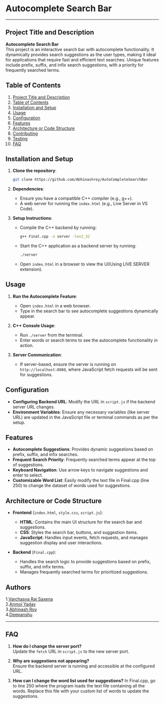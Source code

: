# Autocomplete Search Bar
---
## Project Title and Description
**Autocomplete Search Bar**  
This project is an interactive search bar with autocomplete functionality. It dynamically provides search suggestions as the user types, making it ideal for applications that require fast and efficient text searches. Unique features include prefix, suffix, and infix search suggestions, with a priority for frequently searched terms.

## Table of Contents
1. [Project Title and Description](#project-title-and-description)
2. [Table of Contents](#table-of-contents)
3. [Installation and Setup](#installation-and-setup)
4. [Usage](#usage)
5. [Configuration](#configuration)
6. [Features](#features)
7. [Architecture or Code Structure](#architecture-or-code-structure)
8. [Contributing](#contributing)
9. [Testing](#testing)
10. [FAQ](#faq)

## Installation and Setup
1. **Clone the repository**:  
      ```bash
      git clone https://github.com/Abhinashroy/AutoCompleteSearchBar
      ```
2. **Dependencies**:
   - Ensure you have a compatible C++ compiler (e.g., g++).
   - A web server for running the `index.html` (e.g., Live Server in VS Code).

3. **Setup Instructions**:
   - Compile the C++ backend by running:
     ```bash
     g++ Final.cpp -o server -lws2_32
     ```
   - Start the C++ application as a backend server by running:
      ```bash
     ./server
     ```
   - Open `index.html` in a browser to view the UI(Using LIVE SERVER extension).

## Usage
1. **Run the Autocomplete Feature**:
   - Open `index.html` in a web browser.
   - Type in the search bar to see autocomplete suggestions dynamically appear.
   
2. **C++ Console Usage**:
   - Run `./server` from the terminal.
   - Enter words or search terms to see the autocomplete functionality in action.

3. **Server Communication**:
   - If server-based, ensure the server is running on `http://localhost:8080`, where JavaScript fetch requests will be sent for suggestions.

## Configuration
- **Configuring Backend URL**: Modify the URL in `script.js` if the backend server URL changes.
- **Environment Variables**: Ensure any necessary variables (like server URL) are updated in the JavaScript file or terminal commands as per the setup.

## Features
- **Autocomplete Suggestions**: Provides dynamic suggestions based on prefix, suffix, and infix searches.
- **Frequent Search Priority**: Frequently searched terms appear at the top of suggestions.
- **Keyboard Navigation**: Use arrow keys to navigate suggestions and enter to select.
- **Customizable Word List**: Easily modify the text file in Final.cpp (line 250) to change the dataset of words used for suggestions.
  

## Architecture or Code Structure
- **Frontend** (`index.html`, `style.css`, `script.js`):
  - **HTML**: Contains the main UI structure for the search bar and suggestions.
  - **CSS**: Styles the search bar, buttons, and suggestion items.
  - **JavaScript**: Handles input events, fetch requests, and manages suggestion display and user interactions.

- **Backend** (`Final.cpp`):
  - Handles the search logic to provide suggestions based on prefix, suffix, and infix terms.
  - Manages frequently searched terms for prioritized suggestions.

## Authors
1.[Varchasva Raj Saxena](https://github.com/Varchasva-Raj-Saxena)</br>
2.[Anmol Yadav](https://github.com/AnmolYadav1301)</br>
3.[Abhinash Roy](https://github.com/Abhinashroy)</br>
4.[Deepanshu ]()

---
## FAQ
1. **How do I change the server port?**  
   Update the `fetch` URL in `script.js` to the new server port.
   
2. **Why are suggestions not appearing?**  
   Ensure the backend server is running and accessible at the configured URL.
   
3. **How can I change the word list used for   suggestions?**
   In Final.cpp, go to line 250 where the program loads the text file containing all the words. Replace this file with your custom list of words to update the suggestions.
